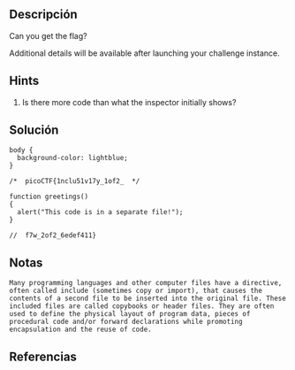 ## Descripción 
Can you get the flag?

Additional details will be available after launching your challenge instance.
## Hints
1. Is there more code than what the inspector initially shows?
## Solución
```
body {
  background-color: lightblue;
}

/*  picoCTF{1nclu51v17y_1of2_  */
  
function greetings()
{
  alert("This code is in a separate file!");
}

//  f7w_2of2_6edef411}
```

## Notas
```
Many programming languages and other computer files have a directive, often called include (sometimes copy or import), that causes the contents of a second file to be inserted into the original file. These included files are called copybooks or header files. They are often used to define the physical layout of program data, pieces of procedural code and/or forward declarations while promoting encapsulation and the reuse of code.
```
## Referencias
